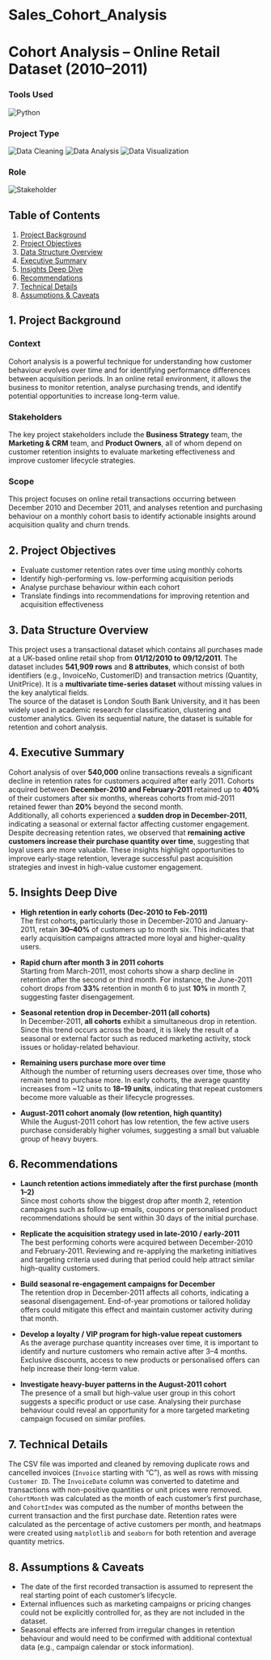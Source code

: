 # Sales_Cohort_Analysis
# Cohort Analysis – Online Retail Dataset (2010–2011)

### Tools Used  
![Python](https://img.shields.io/badge/Python-blue)

### Project Type  
![Data Cleaning](https://img.shields.io/badge/Data%20Cleaning-orange)
![Data Analysis](https://img.shields.io/badge/%20Data%20Analysis-orange)
![Data Visualization](https://img.shields.io/badge/Data%20Visualization-orange)

### Role  
![Stakeholder](https://img.shields.io/badge/Stakeholder-green)

## Table of Contents
1. [Project Background](#1-project-background)  
2. [Project Objectives](#2-project-objectives)  
3. [Data Structure Overview](#3-data-structure-overview)  
4. [Executive Summary](#4-executive-summary)  
5. [Insights Deep Dive](#5-insights-deep-dive)  
6. [Recommendations](#6-recommendations)  
7. [Technical Details](#7-technical-details)  
8. [Assumptions & Caveats](#8-assumptions--caveats)

## 1. Project Background

### Context  
Cohort analysis is a powerful technique for understanding how customer behaviour evolves over time and for identifying performance differences between acquisition periods. In an online retail environment, it allows the business to monitor retention, analyse purchasing trends, and identify potential opportunities to increase long-term value.

### Stakeholders  
The key project stakeholders include the **Business Strategy** team, the **Marketing & CRM** team, and **Product Owners**, all of whom depend on customer retention insights to evaluate marketing effectiveness and improve customer lifecycle strategies.

### Scope  
This project focuses on online retail transactions occurring between December 2010 and December 2011, and analyses retention and purchasing behaviour on a monthly cohort basis to identify actionable insights around acquisition quality and churn trends.

## 2. Project Objectives

- Evaluate customer retention rates over time using monthly cohorts  
- Identify high-performing vs. low-performing acquisition periods  
- Analyse purchase behaviour within each cohort  
- Translate findings into recommendations for improving retention and acquisition effectiveness

## 3. Data Structure Overview

This project uses a transactional dataset which contains all purchases made at a UK-based online retail shop from **01/12/2010 to 09/12/2011**. The dataset includes **541,909 rows** and **8 attributes**, which consist of both identifiers (e.g., InvoiceNo, CustomerID) and transaction metrics (Quantity, UnitPrice). It is a **multivariate time-series dataset** without missing values in the key analytical fields.  
The source of the dataset is London South Bank University, and it has been widely used in academic research for classification, clustering and customer analytics. Given its sequential nature, the dataset is suitable for retention and cohort analysis.

## 4. Executive Summary

Cohort analysis of over **540,000** online transactions reveals a significant decline in retention rates for customers acquired after early 2011. Cohorts acquired between **December-2010 and February-2011** retained up to **40%** of their customers after six months, whereas cohorts from mid-2011 retained fewer than **20%** beyond the second month.  
Additionally, all cohorts experienced a **sudden drop in December-2011**, indicating a seasonal or external factor affecting customer engagement. Despite decreasing retention rates, we observed that **remaining active customers increase their purchase quantity over time**, suggesting that loyal users are more valuable. These insights highlight opportunities to improve early-stage retention, leverage successful past acquisition strategies and invest in high-value customer engagement.

## 5. Insights Deep Dive

- **High retention in early cohorts (Dec-2010 to Feb-2011)**  
The first cohorts, particularly those in December-2010 and January-2011, retain **30–40%** of customers up to month six. This indicates that early acquisition campaigns attracted more loyal and higher-quality users.

- **Rapid churn after month 3 in 2011 cohorts**  
Starting from March-2011, most cohorts show a sharp decline in retention after the second or third month. For instance, the June-2011 cohort drops from **33%** retention in month 6 to just **10%** in month 7, suggesting faster disengagement.

- **Seasonal retention drop in December-2011 (all cohorts)**  
In December-2011, **all cohorts** exhibit a simultaneous drop in retention. Since this trend occurs across the board, it is likely the result of a seasonal or external factor such as reduced marketing activity, stock issues or holiday-related behaviour.

- **Remaining users purchase more over time**  
Although the number of returning users decreases over time, those who remain tend to purchase more. In early cohorts, the average quantity increases from ~12 units to **18–19 units**, indicating that repeat customers become more valuable as their lifecycle progresses.

- **August-2011 cohort anomaly (low retention, high quantity)**  
While the August-2011 cohort has low retention, the few active users purchase considerably higher volumes, suggesting a small but valuable group of heavy buyers.

## 6. Recommendations

- **Launch retention actions immediately after the first purchase (month 1–2)**  
Since most cohorts show the biggest drop after month 2, retention campaigns such as follow-up emails, coupons or personalised product recommendations should be sent within 30 days of the initial purchase.

- **Replicate the acquisition strategy used in late-2010 / early-2011**  
The best performing cohorts were acquired between December-2010 and February-2011. Reviewing and re-applying the marketing initiatives and targeting criteria used during that period could help attract similar high-quality customers.

- **Build seasonal re-engagement campaigns for December**  
The retention drop in December-2011 affects all cohorts, indicating a seasonal disengagement. End-of-year promotions or tailored holiday offers could mitigate this effect and maintain customer activity during that month.

- **Develop a loyalty / VIP program for high-value repeat customers**  
As the average purchase quantity increases over time, it is important to identify and nurture customers who remain active after 3–4 months. Exclusive discounts, access to new products or personalised offers can help increase their long-term value.

- **Investigate heavy-buyer patterns in the August-2011 cohort**  
The presence of a small but high-value user group in this cohort suggests a specific product or use case. Analysing their purchase behaviour could reveal an opportunity for a more targeted marketing campaign focused on similar profiles.

## 7. Technical Details

The CSV file was imported and cleaned by removing duplicate rows and cancelled invoices (`Invoice` starting with “C”), as well as rows with missing `Customer ID`. The `InvoiceDate` column was converted to datetime and transactions with non-positive quantities or unit prices were removed.  
`CohortMonth` was calculated as the month of each customer’s first purchase, and `CohortIndex` was computed as the number of months between the current transaction and the first purchase date. Retention rates were calculated as the percentage of active customers per month, and heatmaps were created using `matplotlib` and `seaborn` for both retention and average quantity metrics.

## 8. Assumptions & Caveats

- The date of the first recorded transaction is assumed to represent the real starting point of each customer’s lifecycle.  
- External influences such as marketing campaigns or pricing changes could not be explicitly controlled for, as they are not included in the dataset.  
- Seasonal effects are inferred from irregular changes in retention behaviour and would need to be confirmed with additional contextual data (e.g., campaign calendar or stock information).
